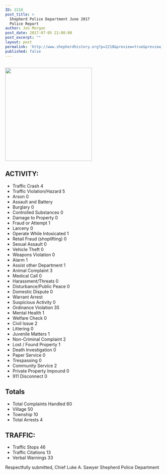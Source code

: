 ```yaml
---
ID: 2218
post_title: >
  Shepherd Police Department June 2017
  Police Report
author: Jon Morgan
post_date: 2017-07-05 21:08:00
post_excerpt: ""
layout: post
permalink: 'http://www.shepherdhistory.org?p=2218&preview=true&preview_id=2218'
published: false
---
```

<h2><img class="alignnone size-medium wp-image-2220" src="http://www.shepherdhistory.org/wp-content/uploads/2017/07/badge-300px-279x300.png" alt="" width="279" height="300" /></h2>
<h2>ACTIVITY:</h2>
<ul>
 	<li>Traffic Crash 4</li>
 	<li>Traffic Violation/Hazard 5</li>
 	<li>Arson 0</li>
 	<li>Assault and Battery</li>
 	<li>Burglary 0</li>
 	<li>Controlled Substances 0</li>
 	<li>Damage to Property 0</li>
 	<li>Fraud or Attempt 1</li>
 	<li>Larceny 0</li>
 	<li>Operate While Intoxicated 1</li>
 	<li>Retail Fraud (shoplifting) 0</li>
 	<li>Sexual Assault 0</li>
 	<li>Vehicle Theft 0</li>
 	<li>Weapons Violation 0</li>
 	<li>Alarm 1</li>
 	<li>Assist other Department 1</li>
 	<li>Animal Complaint 3</li>
 	<li>Medical Call 0</li>
 	<li>Harassment/Threats 0</li>
 	<li>Disturbance/Public Peace 0</li>
 	<li>Domestic Dispute 0</li>
 	<li>Warrant Arrest</li>
 	<li>Suspicious Activity 0</li>
 	<li>Ordinance Violation 35</li>
 	<li>Mental Health 1</li>
 	<li>Welfare Check 0</li>
 	<li>Civil Issue 2</li>
 	<li>Littering 0</li>
 	<li>Juvenile Matters 1</li>
 	<li>Non-Criminal Complaint 2</li>
 	<li>Lost / Found Property 1</li>
 	<li>Death Investigation 0</li>
 	<li>Paper Service 0</li>
 	<li>Trespassing 0</li>
 	<li>Community Service 2</li>
 	<li>Private Property Impound 0</li>
 	<li>911 Disconnect 0</li>
</ul>
<h2>Totals</h2>
<ul>
 	<li>Total Complaints Handled 60</li>
 	<li>Village 50</li>
 	<li>Township 10</li>
 	<li>Total Arrests 4</li>
</ul>
<h2>TRAFFIC:</h2>
<ul>
 	<li>Traffic Stops 46</li>
 	<li>Traffic Citations 13</li>
 	<li>Verbal Warnings 33</li>
</ul>
Respectfully submitted,
Chief Luke A. Sawyer
Shepherd Police Department
